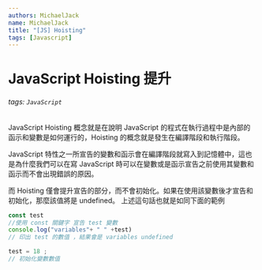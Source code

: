 ```yaml
---
authors: MichaelJack
name: MichaelJack
title: "[JS] Hoisting"
tags: [Javascript]
---
```


# JavaScript Hoisting 提升

###### tags: `JavaScript`

JavaScript Hoisting 概念就是在說明 JavaScript 的程式在執行過程中是內部的函示和變數是如何運行的，Hoisting 的概念就是發生在編譯階段和執行階段。

JavaScript 特性之一所宣告的變數和函示會在編譯階段就寫入到記憶體中，這也是為什麼我們可以在寫 JavaScript 時可以在變數或是函示宣告之前使用其變數和函示而不會出現錯誤的原因。

而 Hoisting 僅會提升宣告的部分，而不會初始化。如果在使用該變數後才宣告和初始化，那麼該值將是 undefined。
上述這句話也就是如同下面的範例

```js
const test
//使用 const 關鍵字 宣告 test 變數
console.log("variables"+ " " +test)
// 印出 test 的數值 ，結果會是 variables undefined

test = 18 ;
// 初始化變數數值
```
